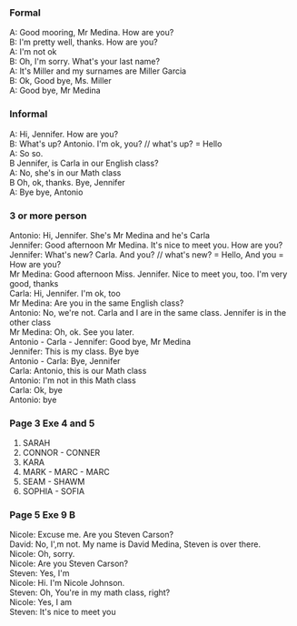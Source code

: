 ### Formal

A: Good mooring, Mr Medina. How are you?
\
B: I'm pretty well, thanks. How are you?
\
A: I'm not ok
\
B: Oh, I'm sorry. What's your last name?
\
A: It's Miller and my surnames are Miller Garcia
\
B: Ok, Good bye, Ms. Miller
\
A: Good bye, Mr Medina

### Informal

A: Hi, Jennifer. How are you?
\
B: What's up? Antonio. I'm ok, you? // what's up? = Hello
\
A: So so.
\
B Jennifer, is Carla in our English class?
\
A: No, she's in our Math class
\
B Oh, ok, thanks. Bye, Jennifer
\
A: Bye bye, Antonio

### 3 or more person

Antonio: Hi, Jennifer. She's Mr Medina and he's Carla
\
Jennifer: Good afternoon Mr Medina. It's nice to meet you. How are you?
\
Jennifer: What's new? Carla. And you? // what's new? = Hello, And you = How are you?
\
Mr Medina: Good afternoon Miss. Jennifer. Nice to meet you, too. I'm very good, thanks
\
Carla: Hi, Jennifer. I'm ok, too
\
Mr Medina: Are you in the same English class?
\
Antonio: No, we're not. Carla and I are in the same class. Jennifer is in the other class
\
Mr Medina: Oh, ok. See you later.
\
Antonio - Carla - Jennifer: Good bye, Mr Medina
\
Jennifer: This is my class. Bye bye
\
Antonio - Carla: Bye, Jennifer
\
Carla: Antonio, this is our Math class
\
Antonio: I'm not in this Math class
\
Carla: Ok, bye
\
Antonio: bye

### Page 3 Exe 4 and 5

1. SARAH
2. CONNOR - CONNER
3. KARA
4. MARK - MARC - MARC
5. SEAM - SHAWM
6. SOPHIA - SOFIA

### Page 5 Exe 9 B

Nicole: Excuse me. Are you Steven Carson?
\
David: No, I',m not. My name is David Medina, Steven is over there.
\
Nicole: Oh, sorry.
\
Nicole: Are you Steven Carson?
\
Steven: Yes, I'm
\
Nicole: Hi. I'm Nicole Johnson.
\
Steven: Oh, You're in my math class, right?
\
Nicole: Yes, I am
\
Steven: It's nice to meet you
